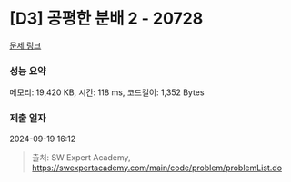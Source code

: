 # [D3] 공평한 분배 2 - 20728 

[문제 링크](https://swexpertacademy.com/main/code/problem/problemDetail.do?contestProbId=AY6cg0MKeVkDFAXt) 

### 성능 요약

메모리: 19,420 KB, 시간: 118 ms, 코드길이: 1,352 Bytes

### 제출 일자

2024-09-19 16:12



> 출처: SW Expert Academy, https://swexpertacademy.com/main/code/problem/problemList.do
